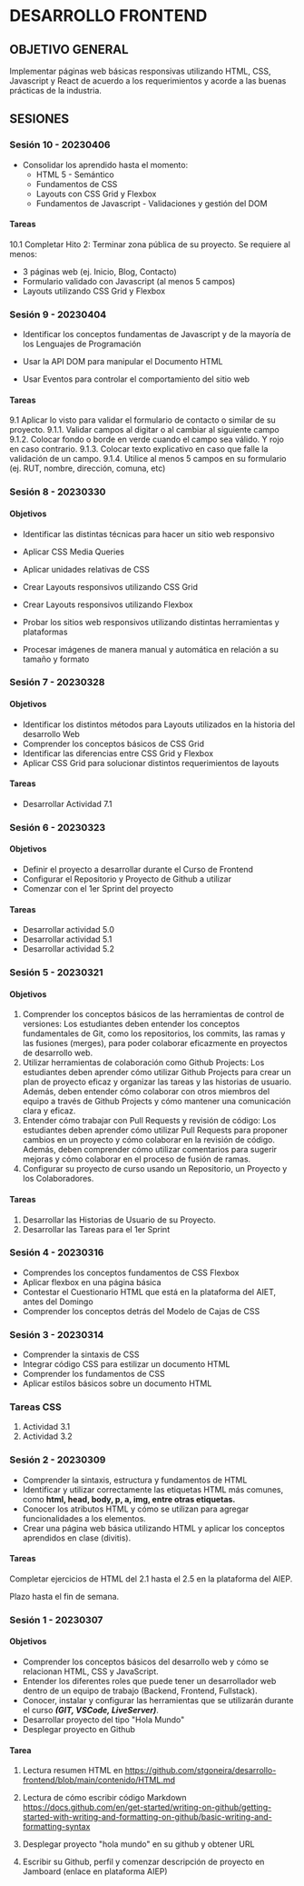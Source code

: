 # DESARROLLO FRONTEND

## OBJETIVO GENERAL
Implementar páginas web básicas responsivas utilizando HTML, CSS, Javascript y React de acuerdo a los requerimientos y acorde a las buenas prácticas de la industria. 

## SESIONES

### Sesión 10 - 20230406

- Consolidar los aprendido hasta el momento:
  * HTML 5 - Semántico 
  * Fundamentos de CSS 
  * Layouts con CSS Grid y Flexbox 
  * Fundamentos de Javascript - Validaciones y gestión del DOM   

#### Tareas 

10.1 Completar Hito 2: Terminar zona pública de su proyecto. Se requiere al menos: 
- 3 páginas web (ej. Inicio, Blog, Contacto)
- Formulario validado con Javascript (al menos 5 campos)
- Layouts utilizando CSS Grid y Flexbox 



### Sesión 9 - 20230404

- Identificar los conceptos fundamentas de Javascript y de la mayoría de los Lenguajes de Programación 

- Usar la API DOM para manipular el Documento HTML 

- Usar Eventos para controlar el comportamiento del sitio web 


#### Tareas 

9.1 Aplicar lo visto para validar el formulario de contacto o similar de su proyecto. 
    9.1.1. Validar campos al digitar o al cambiar al siguiente campo 
	9.1.2. Colocar fondo o borde en verde cuando el campo sea válido. Y rojo en caso contrario.
	9.1.3. Colocar texto explicativo en caso que falle la validación de un campo. 
	9.1.4. Utilice al menos 5 campos en su formulario (ej. RUT, nombre, dirección, comuna, etc) 











### Sesión 8 - 20230330
#### Objetivos 

- Identificar las distintas técnicas para hacer un sitio web responsivo 

- Aplicar CSS Media Queries 

- Aplicar unidades relativas de CSS 

- Crear Layouts responsivos utilizando CSS Grid 

- Crear Layouts responsivos utilizando Flexbox 

- Probar los sitios web responsivos utilizando distintas herramientas y plataformas 

- Procesar imágenes de manera manual y automática en relación a su tamaño y formato 











### Sesión 7 - 20230328
#### Objetivos 

- Identificar los distintos métodos para Layouts utilizados en la historia del desarrollo Web 
- Comprender los conceptos básicos de CSS Grid 
- Identificar las diferencias entre CSS Grid y Flexbox 
- Aplicar CSS Grid para solucionar distintos requerimientos de layouts

#### Tareas 
- Desarrollar Actividad 7.1 


### Sesión 6 - 20230323
#### Objetivos 
- Definir el proyecto a desarrollar durante el Curso de Frontend 
- Configurar el Repositorio y Proyecto de Github a utilizar
- Comenzar con el 1er Sprint del proyecto 
#### Tareas 
- Desarrollar actividad 5.0
- Desarrollar actividad 5.1
- Desarrollar actividad 5.2


### Sesión 5 - 20230321

#### Objetivos 
1. Comprender los conceptos básicos de las herramientas de control de versiones: Los estudiantes deben entender los conceptos fundamentales de Git, como los repositorios, los commits, las ramas y las fusiones (merges), para poder colaborar eficazmente en proyectos de desarrollo web.
2. Utilizar herramientas de colaboración como Github Projects: Los estudiantes deben aprender cómo utilizar Github Projects para crear un plan de proyecto eficaz y organizar las tareas y las historias de usuario. Además, deben entender cómo colaborar con otros miembros del equipo a través de Github Projects y cómo mantener una comunicación clara y eficaz.
3. Entender cómo trabajar con Pull Requests y revisión de código: Los estudiantes deben aprender cómo utilizar Pull Requests para proponer cambios en un proyecto y cómo colaborar en la revisión de código. Además, deben comprender cómo utilizar comentarios para sugerir mejoras y cómo colaborar en el proceso de fusión de ramas.
4. Configurar su proyecto de curso usando un Repositorio, un Proyecto y los Colaboradores. 

#### Tareas 
1. Desarrollar las Historias de Usuario de su Proyecto.
2. Desarrollar las Tareas para el 1er Sprint 


### Sesión 4 - 20230316

- Comprendes los conceptos fundamentos de CSS Flexbox 
- Aplicar flexbox en una página básica 
- Contestar el Cuestionario HTML que está en la plataforma del AIET, antes del Domingo 
- Comprender los conceptos detrás del Modelo de Cajas de CSS 


### Sesión 3 - 20230314

- Comprender la sintaxis de CSS
- Integrar código CSS para estilizar un documento HTML 
- Comprender los fundamentos de CSS 
- Aplicar estilos básicos sobre un documento HTML 

### Tareas CSS 

1. Actividad 3.1 
2. Actividad 3.2  


### Sesión 2 - 20230309

- Comprender la sintaxis, estructura y fundamentos de HTML 
- Identificar y utilizar correctamente las etiquetas HTML más comunes, como **html, head, body, p, a, img, entre otras etiquetas.**
- Conocer los atributos HTML y cómo se utilizan para agregar funcionalidades a los elementos.
- Crear una página web básica utilizando HTML y aplicar los conceptos aprendidos en clase (divitis).

#### Tareas 

Completar ejercicios de HTML del 2.1 hasta el 2.5 en la plataforma del AIEP. 

Plazo hasta el fin de semana. 


### Sesión 1 - 20230307

#### Objetivos

- Comprender los conceptos básicos del desarrollo web y cómo se relacionan HTML, CSS y JavaScript.
- Entender los diferentes roles que puede tener un desarrollador web dentro de un equipo de trabajo (Backend, Frontend, Fullstack).
- Conocer, instalar y configurar las herramientas que se utilizarán durante el curso ***(GIT, VSCode, LiveServer)***.
- Desarrollar proyecto del tipo "Hola Mundo"
- Desplegar proyecto en Github

#### Tarea 

1. Lectura resumen HTML en https://github.com/stgoneira/desarrollo-frontend/blob/main/contenido/HTML.md 

2. Lectura de cómo escribir código Markdown https://docs.github.com/en/get-started/writing-on-github/getting-started-with-writing-and-formatting-on-github/basic-writing-and-formatting-syntax

3. Desplegar proyecto "hola mundo" en su github y obtener URL 

4. Escribir su Github, perfil y comenzar descripción de proyecto en Jamboard (enlace en plataforma AIEP)
